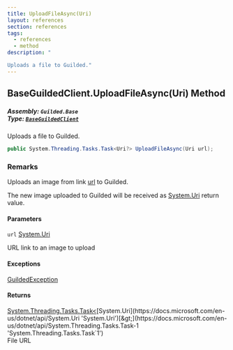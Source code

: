 ```yaml
---
title: UploadFileAsync(Uri)
layout: references
section: references
tags:
  - references
  - method
description: "

Uploads a file to Guilded."
---
```


## BaseGuildedClient.UploadFileAsync(Uri) Method
##### **Assembly:** `Guilded.Base`<br/>**Type:** [`BaseGuildedClient`](BaseGuildedClient 'Guilded.Base.BaseGuildedClient')

Uploads a file to Guilded.

```csharp
public System.Threading.Tasks.Task<Uri?> UploadFileAsync(Uri url);
```

### Remarks
  
Uploads an image from link [url](BaseGuildedClient.UploadFileAsync(Uri)#Guilded.Base.BaseGuildedClient.UploadFileAsync(Uri).url 'Guilded.Base.BaseGuildedClient.UploadFileAsync(Uri).url') to Guilded.  
  
The new image uploaded to Guilded will be received as [System.Uri](https://docs.microsoft.com/en-us/dotnet/api/System.Uri 'System.Uri') return value.
#### Parameters

<a name='Guilded.Base.BaseGuildedClient.UploadFileAsync(Uri).url'></a>

`url` [System.Uri](https://docs.microsoft.com/en-us/dotnet/api/System.Uri 'System.Uri')

URL link to an image to upload

#### Exceptions

[GuildedException](GuildedException 'Guilded.Base.GuildedException')

#### Returns
[System.Threading.Tasks.Task&lt;](https://docs.microsoft.com/en-us/dotnet/api/System.Threading.Tasks.Task-1 'System.Threading.Tasks.Task`1')[System.Uri](https://docs.microsoft.com/en-us/dotnet/api/System.Uri 'System.Uri')[&gt;](https://docs.microsoft.com/en-us/dotnet/api/System.Threading.Tasks.Task-1 'System.Threading.Tasks.Task`1')  
File URL